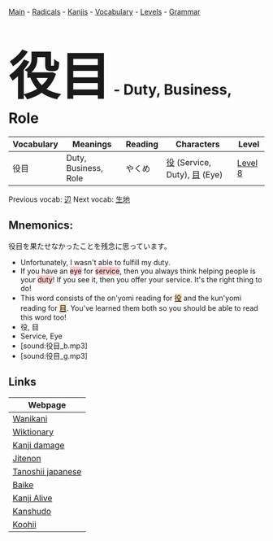<style> bigfont {font-size: 100px}</style>
[Main](../README.md) -
[Radicals](../radicals.md) -
[Kanjis](../kanjis.md) -
[Vocabulary](../vocabulary.md) -
[Levels](../levels.md) -
[Grammar](../grammar.md)
# <bigfont> 役目</bigfont> - Duty, Business, Role 

| Vocabulary | Meanings | Reading | Characters | Level |
| --- | --- | --- | --- | --- |
| 役目 | Duty, Business, Role | やくめ |  [役](../kanjis/役.md) (Service, Duty), [目](../kanjis/目.md) (Eye) | [Level 8](../levels/wk_level8.md) |

Previous vocab: [辺](辺.md) Next vocab: [生地](生地.md) 

## Mnemonics:
役目を果たせなかったことを残念に思っています。
* Unfortunately, I wasn't able to fulfill my duty.
* If you have an <span style="background-color:#ffcccb"> eye</span> for <span style="background-color:#ffcccb"> service</span>, then you always think helping people is your <span style="background-color:#ffcccb"> duty</span>! If you see it, then you offer your service. It's the right thing to do!
* This word consists of the on'yomi reading for <span style="background-color:#fed8b1"> [役](https://jisho.org/search/役)</span> and the kun'yomi reading for <span style="background-color:#fed8b1"> [目](https://jisho.org/search/目)</span>. You've learned them both so you should be able to read this word too!
* 役, 目
* Service, Eye
* [sound:役目_b.mp3]
* [sound:役目_g.mp3]


## Links 

| Webpage |
| --- |
| [Wanikani          ](https://www.wanikani.com/kanji/役目) |
| [Wiktionary        ](https://en.wiktionary.org/wiki/役目) |
| [Kanji damage      ](http://www.kanjidamage.com/kanji/search?utf8=✓&q=役目) |
| [Jitenon           ](https://jitenon.com/kanji/役目) |
| [Tanoshii japanese ](https://www.tanoshiijapanese.com/dictionary/kanji.cfm?k=役目) |
| [Baike             ](https://baike.baidu.com/item/役目) |
| [Kanji Alive       ](https://app.kanjialive.com/役目) |
| [Kanshudo          ](https://www.kanshudo.com/searchmn?q=役目) |
| [Koohii            ](https://kanji.koohii.com/study/kanji/役目) |
